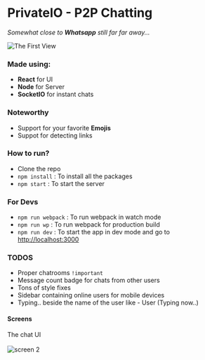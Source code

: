 # PrivateIO - P2P Chatting
_Somewhat close to **Whatsapp** still far far away..._

![The First View](assets/screen-1.JPG)

### Made using:
- **React** for UI
- **Node** for Server
- **SocketIO** for instant chats

### Noteworthy
- Support for your favorite **Emojis**
- Suppot for detecting links

### How to run? 
- Clone the repo
- ```npm install``` : To install all the packages
- ```npm start``` : To start the server

### For Devs
- `npm run webpack` : To run webpack in watch mode
- `npm run wp` : To run webpack for production build
- `npm run dev` : To start the app in dev mode and go to [http://localhost:3000](http://localhost:3000)
### TODOS
- Proper chatrooms ```!important```
- Message count badge for chats from other users
- Tons of style fixes
- Sidebar containing online users for mobile devices
- Typing.. beside the name of the user like - User (Typing now..) 


#### Screens
The chat UI
<br/><br/>
![screen 2](assets/screen-2.JPG)
